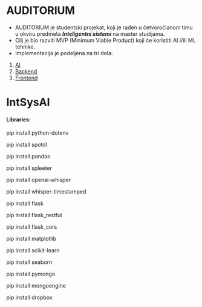 # AUDITORIUM

- AUDITORIUM je studentski projekat, koji je rađen u četvoročlanom timu u okviru predmeta ***Inteligentni sistemi*** na master studijama.
- Cilj je bio razviti MVP (Minimum Viable Product) koji će koristiti AI i/ili ML tehnike.
- Implementacija je podeljena na tri dela:
1. [AI](https://github.com/ficakum/IntSysAI)
2. [Backend](https://github.com/ficakum/IntSysBackend)
3. [Frontend](https://github.com/ficakum/intsysfrontend)


# IntSysAI

#### Libraries:

pip install python-dotenv

pip install spotdl

pip install pandas

pip install spleeter

pip install openai-whisper

pip install whisper-timestamped

pip install flask

pip install flask_restful

pip install flask_cors

pip install matplotlib

pip install scikit-learn

pip install seaborn

pip install pymongo

pip install mongoengine

pip install dropbox
